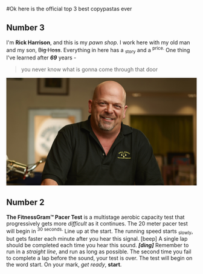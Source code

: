 #Ok here is the official top 3 best copypastas ever

## Number 3

I'm **Rick Harrison**, and this is my *pawn shop*. I work here with my old man and my son, ~~Big Hoss~~. Everything in here has a <sub>story</sub> and a <sup>price.</sup> One thing I've learned after ***69*** years - 
>  you never know what is gonna come through that door

![Repo Files](pawnstars.jpg)


## Number 2
**The FitnessGram™ Pacer Test** is a multistage aerobic capacity test that progressively gets more *difficult* as it continues. The 20 meter pacer test will begin in <sup>30 seconds.</sup> Line up at the start. The running speed starts <sub>slowly</sub>, but gets faster each minute after you hear this signal. [beep] A single lap should be completed each time you hear this sound. ***[ding]*** Remember to run in a *straight line*, and run as long as possible. The second time you fail to complete a lap before the sound, your test is over. The test will begin on the word start. On your mark, *get* *ready*, **start**.
